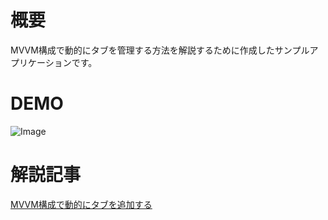 # 概要

MVVM構成で動的にタブを管理する方法を解説するために作成したサンプルアプリケーションです。

# DEMO

![Image](https://github.com/user-attachments/assets/a2bd0961-a55c-442f-906e-1a061687f052)

# 解説記事

[ MVVM構成で動的にタブを追加する](https://blog.hn-pgtech.com/2040-04-08/)